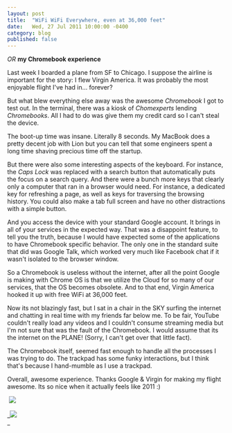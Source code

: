```yaml
---
layout: post
title:  "WiFi WiFi Everywhere, even at 36,000 feet"
date:   Wed, 27 Jul 2011 10:00:00 -0400
category: blog
published: false
---
```


_OR_ **my Chromebook experience**

Last week I boarded a plane from SF to Chicago. I suppose the airline is
important for the story: I flew Virgin America. It was probably the most
enjoyable flight I've had in… forever?

But what blew everything else away was the awesome _Chromebook_ I got to test
out. In the terminal, there was a kiosk of _Chomexperts_ lending
_Chromebooks_. All I had to do was give them my credit card so I can't steal
the device.

The boot-up time was insane. Literally 8 seconds. My MacBook does a pretty
decent job with Lion but you can tell that some engineers spent a long time
shaving precious time off the startup.

But there were also some interesting aspects of the keyboard. For instance,
the _Caps Lock_ was replaced with a search button that automatically puts the
focus on a search query. And there were a bunch more keys that clearly only a
computer that ran in a browser would need. For instance, a dedicated key for
refreshing a page, as well as keys for traversing the browsing history. You
could also make a tab full screen and have no other distractions with a simple
button.

And you access the device with your standard Google account. It brings in all
of your services in the expected way. That was a disappoint feature, to tell
you the truth, because I would have expected some of the applications to have
Chromebook specific behavior. The only one in the standard suite that did was
Google Talk, which worked very much like Facebook chat if it wasn't isolated
to the browser window.

So a Chromebook is useless without the internet, after all the point Google is
making with Chrome OS is that we utilize the Cloud for so many of our
services, that the OS becomes obsolete. And to that end, Virgin America hooked
it up with free WiFi at 36,000 feet.

Now its not blazingly fast, but I sat in a chair in the SKY surfing the
internet and chatting in real time with my friends far below me. To be fair,
YouTube couldn't really load any videos and I couldn't consume streaming media
but I'm not sure that was the fault of the Chromebook. I would assume that its
the internet on the PLANE! (Sorry, I can't get over that little fact).

The Chromebook itself, seemed fast enough to handle all the processes I was
trying to do. The trackpad has some funky interactions, but I think that's
because I hand-mumble as I use a trackpad.

Overall, awesome experience. Thanks Google & Virgin for making my flight
awesome. Its so nice when it actually feels like 2011 :)

 _![](http://media.tumblr.com/tumblr_lscyi1UWZq1qhduxc.jpg)_

_![](http://media.tumblr.com/tumblr_lscyj8oe4w1qhduxc.jpg)  
_
